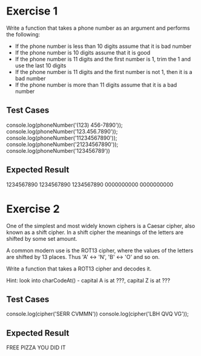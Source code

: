# Exercise 1

Write a function that takes a phone number as an argument and performs the following:

- If the phone number is less than 10 digits assume that it is bad number
- If the phone number is 10 digits assume that it is good
- If the phone number is 11 digits and the first number is 1, trim the 1 and use the last 10 digits
- If the phone number is 11 digits and the first number is not 1, then it is a bad number
- If the phone number is more than 11 digits assume that it is a bad number

## Test Cases
console.log(phoneNumber('(123) 456-7890'));
console.log(phoneNumber('123.456.7890'));
console.log(phoneNumber('11234567890'));
console.log(phoneNumber('21234567890'));
console.log(phoneNumber('123456789'))

## Expected Result
1234567890
1234567890
1234567890
0000000000
0000000000


# Exercise 2

One of the simplest and most widely known ciphers is a Caesar cipher, also known as a shift cipher. In a shift cipher the meanings of the letters are shifted by some set amount.

A common modern use is the ROT13 cipher, where the values of the letters are shifted by 13 places. Thus 'A' ↔ 'N', 'B' ↔ 'O' and so on.

Write a function that takes a ROT13 cipher and decodes it.

Hint: look into charCodeAt() - capital A is at ???, capital Z is at ???

## Test Cases
console.log(cipher('SERR CVMMN'))
console.log(cipher('LBH QVQ VG'));

## Expected Result
FREE PIZZA
YOU DID IT
